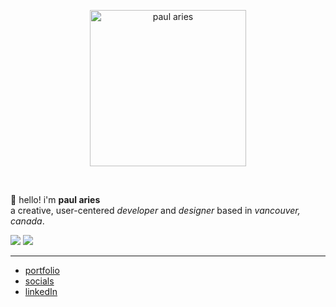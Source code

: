 <p align="center">
    <a href="https://paularies.ca" target="_blank">
        <picture>
            <source media="(prefers-color-scheme: dark)" srcset="">
            <img alt="paul aries" width="250" src="">
        </picture>
    </a>
</p>
<br/>

👋 hello! i'm **paul aries**<br>
a creative, user-centered *developer* and *designer* based in *vancouver, canada*.

![](https://github-readme-stats.vercel.app/api?username=plries&theme=graywhite&hide_border=true&include_all_commits=true&count_private=true)
![](https://nirzak-streak-stats.vercel.app/?user=plries&theme=graywhite&hide_border=true)

---

* [portfolio](https://paularies.ca)
* [socials](https://bio.paulaires.ca)
* [linkedIn](https://www.linkedin.com/in/paularies/)
